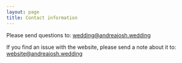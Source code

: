 ```yaml
---
layout: page
title: Contact information
---
```



Please send questions to: wedding@andreajosh.wedding

If you find an issue with the website, please send a note about it to: website@andreajosh.wedding
